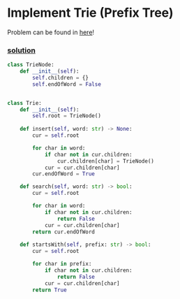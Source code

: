 # Implement Trie (Prefix Tree)
Problem can be found in [here](https://leetcode.com/problems/implement-trie-prefix-tree/description/)!

### [solution](/Trie/208-ImplementTrie/solution.py)

```python
class TrieNode:
    def __init__(self):
        self.children = {}
        self.endOfWord = False


class Trie:
    def __init__(self):
        self.root = TrieNode()
        
    def insert(self, word: str) -> None:
        cur = self.root

        for char in word:
            if char not in cur.children:
                cur.children[char] = TrieNode()
            cur = cur.children[char]
        cur.endOfWord = True

    def search(self, word: str) -> bool:
        cur = self.root

        for char in word:
            if char not in cur.children:
                return False
            cur = cur.children[char]
        return cur.endOfWord
        
    def startsWith(self, prefix: str) -> bool:
        cur = self.root

        for char in prefix:
            if char not in cur.children:
                return False
            cur = cur.children[char]
        return True
```

